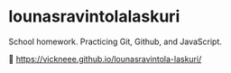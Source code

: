# lounasravintolalaskuri
School homework. Practicing Git, Github, and JavaScript.

🔗 https://vickneee.github.io/lounasravintola-laskuri/
